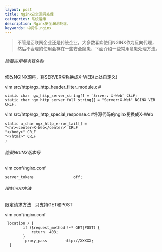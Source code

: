```yaml
---
layout: post
title: Nginx安全漏洞处理
categories: 系统运维
description: Nginx安全漏洞处理。
keywords: 中间件,nginx
---
```


> 不管是互联网企业还是传统企业，大多数喜欢使用NGINX作为反向代理，然后不合理的使用会存在一些安全隐患，下面介绍一些常用隐患处理方法。

###### 隐藏应用服务器名称

修改NGINX源将，将SERVER名称换成X-WEB(此处自定义)

vim src/http/ngx_http_header_filter_module.c  #

```
static char ngx_http_server_string[] = "Server: X-Web" CRLF;
static char ngx_http_server_full_string[] = "Server:X-Web" NGINX_VER CRLF;
```

vim src/http/ngx_http_special_response.c  #将源代码的nginx更换成X-Web

```
static u_char ngx_http_error_tail[] =
"<hr><center>X-Web</center>" CRLF
"</body>" CRLF
"</html>" CRLF
;
```

###### 隐藏NGINX版本号

vim conf/nginx.conf

```
server_tokens                  off;
```

###### 限制可用方法

限定请求方法，只支持GET和POST

vim conf/nginx.conf

```
 location / {
        if ($request_method !~* GET|POST) {
            return  403;
        }
         proxy_pass        http://XXXXX;
  }
```


